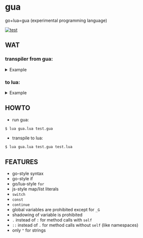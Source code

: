 # gua
go+lua=gua (experimental programming language)

[![test](https://github.com/tsukanov-as/gua/actions/workflows/build.yml/badge.svg)](https://github.com/tsukanov-as/gua/actions/workflows/build.yml)

## WAT

### transpiler from gua:
<details>
<summary>Example</summary>

```go
std := _G
setmt := std.setmetatable

Type := {}
func (t Type) __call(x) {
    x = x || {}
    x.__index = x
    return setmt(x, t)
}
setmt(Type, Type)

Color := Type([0, 0, 0])

func (c Color) __tostring() {
    return std::string::format("[%d, %d, %d]", c[1], c[2], c[3])
}

Point := Type({
    x: 0,
    y: 0,
    c: nil,
})

func (p Point) move(dx, dy) {
    p.x += dx
    p.y += dy
}

func (p Point) __tostring() {
    return std::string::format("x: %d, y: %d, c: %s", p.x, p.y, std::tostring(p.c))
}

p := Point({
    x: 10,
    y: 10,
    c: Color(),
})

p.c[1] = 255

for p.x < 20 {
    p.move(1, 0)
}

std::print(p)
```

</details>

### to lua:

<details>
<summary>Example</summary>

```lua
local std = _G
local setmt = std.setmetatable
local Type = {}
function Type:__call(x)
    local t = self
    x = x or {}
    x.__index = x
    return setmt(x, t)
end
setmt(Type, Type)
local Color = Type({0, 0, 0})
function Color:__tostring()
    local c = self
    return std.string.format("[%d, %d, %d]", c[1], c[2], c[3])
end
local Point = Type({
    x = 0;
    y = 0;
    c = nil;
})
function Point:move(dx, dy)
    local p = self
    p.x = p.x + dx
    p.y = p.y + dy
end
function Point:__tostring()
    local p = self
    return std.string.format("x: %d, y: %d, c: %s", p.x, p.y, std.tostring(p.c))
end
local p = Point({
    x = 10;
    y = 10;
    c = Color();
})
p.c[1] = 255
while p.x < 20 do
    p:move(1, 0)
end
std.print(p)
```

</details>

## HOWTO

* run gua:
```sh
$ lua gua.lua test.gua
```

* transpile to lua:
```sh
$ lua gua.lua test.gua test.lua
```

## FEATURES

* go-style syntax
* go-style if
* go/lua-style `for`
* js-style map/list literals
* `switch`
* `const`
* `continue`
* global variables are prohibited except for `_G`
* shadowing of variable is prohibited
* `.` instead of `:` for method calls with `self`
* `::` instead of `.` for method calls without `self` (like namespaces)
* only `"` for strings
